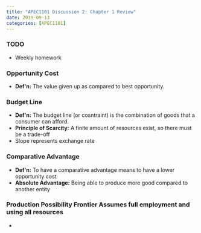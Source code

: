 ```yaml
---
title: "APEC1101 Discussion 2: Chapter 1 Review"
date: 2019-09-13
categories: [APEC1101]
---
```


### TODO

- Weekly homework

### Opportunity Cost

- **Def'n:** The value given up as compared to best opportunity. 

### Budget Line 

- **Def'n:** The budget line (or cosntraint) is the combination of goods that a consumer can afford. 
- **Principle of Scarcity:** A finite amount of resources exist, so there must be a trade-off
- Slope represents exchange rate

### Comparative Advantage 

- **Def'n:** To have a comparative advantage means to have a lower opportunity cost
- **Absolute Advantage:** Being able to produce more good compared to another entity

### Production Possibility Frontier  Assumes full employment and using all resources 
- 

